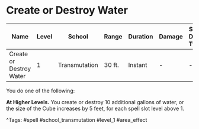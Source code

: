 # Create or Destroy Water

| Name | Level | School | Range | Duration | Damage | Save DC & Type |
|------|-------|--------|-------|----------|--------|----------------|
| Create or Destroy Water | 1 | Transmutation | 30 ft. | Instant | - | - |

You do one of the following:

**At Higher Levels.** You create or destroy 10 additional gallons of water, or the size of the Cube increases by 5 feet, for each spell slot level above 1.

^Tags: #spell #school_transmutation #level_1 #area_effect